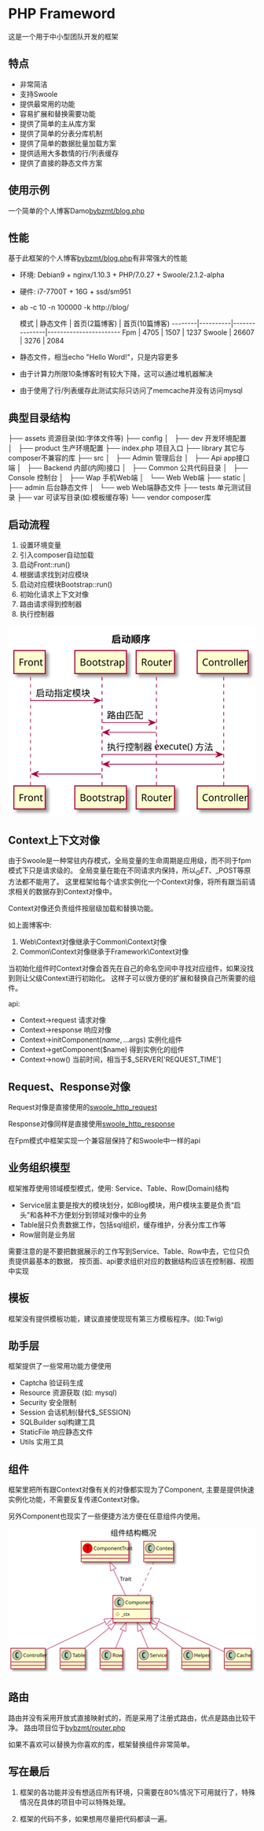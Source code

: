 PHP Frameword
========
这是一个用于中小型团队开发的框架

特点
----
* 非常简洁
* 支持Swoole
* 提供最常用的功能
* 容易扩展和替换需要功能
* 提供了简单的主从库方案
* 提供了简单的分表分库机制
* 提供了简单的数据批量加载方案
* 提供适用大多数情的行/列表缓存
* 提供了直接的静态文件方案

使用示例
----
一个简单的个人博客Damo[bybzmt/blog.php](https://github.com/bybzmt/blog.php)

性能
----
基于此框架的个人博客[bybzmt/blog.php](https://github.com/bybzmt/blog.php)有非常强大的性能

* 环境: Debian9 + nginx/1.10.3 + PHP/7.0.27 + Swoole/2.1.2-alpha
* 硬件: i7-7700T + 16G + ssd/sm951
* ab -c 10 -n 100000 -k http://blog/

  模式  | 静态文件 | 首页(2篇博客) | 首页(10篇博客)
--------|----------|---------------|-----------------------
Fpm     | 4705     | 1507          | 1237
Swoole  | 26607    | 3276          | 2084

* 静态文件，相当echo "Hello Word!"，只是内容更多
* 由于计算力所限10条博客时有较大下降，这可以通过堆机器解决
* 由于使用了行/列表缓存此测试实际只访问了memcache并没有访问mysql

典型目录结构
----
├── assets       资源目录(如:字体文件等)
├── config
│   ├── dev      开发环境配置
│   ├── product  生产环境配置
├── index.php    项目入口
├── library      其它与composer不兼容的库
├── src
│   ├── Admin    管理后台
│   ├── Api      app接口端
│   ├── Backend  内部(内网)接口
│   ├── Common   公共代码目录
│   ├── Console  控制台
│   ├── Wap      手机Web端
│   └── Web      Web端
├── static
│   ├── admin    后台静态文件
│   └── web      Web端静态文件
├── tests        单元测试目录
├── var          可读写目录(如:模板缓存等)
└── vendor       composer库

启动流程
----
1. 设置环境变量
2. 引入composer自动加载
3. 启动Front::run()
4. 根据请求找到对应模块
5. 启动对应模块Bootstrap::run()
6. 初始化请求上下文对像
7. 路由请求得到控制器
8. 执行控制器

![启动流程时序图](./doc/bootstrap.svg)

Context上下文对像
----
由于Swoole是一种常驻内存模式，全局变量的生命周期是应用级，而不同于fpm模式下只是请求级的。
全局变量在能在不同请求内保持，所以$_GET、$_POST等原方法都不能用了。
这里框架给每个请求实例化一个Context对像，将所有跟当前请求相关的数据存到Context对像中。

Context对像还负责组件按层级加载和替换功能。

如上面博客中:
1. Web\Context对像继承于Common\Context对像
2. Common\Context对像继承于Framework\Context对像

当初始化组件时Context对像会首先在自己的命名空间中寻找对应组件，如果没找到则让父级Context进行初始化。
这样子可以很方便的扩展和替换自己所需要的组件。

api:
* Context->request 请求对像
* Context->response 响应对像
* Context->initComponent($name, ...$args) 实例化组件
* Context->getComponent($name) 得到实例化的组件
* Context->now() 当前时间，相当于$_SERVER['REQUEST_TIME']

Request、Response对像
----
Request对像是直接使用的[swoole_http_request](https://wiki.swoole.com/wiki/page/328.html)

Response对像同样是直接使用[swoole_http_response](https://wiki.swoole.com/wiki/page/329.html)

在Fpm模式中框架实现一个兼容层保持了和Swoole中一样的api

业务组织模型
------
框架推荐使用领域模型模式，使用: Service、Table、Row(Domain)结构

* Service层主要是按大的模块划分，如Blog模块，用户模块主要是负责“启头”和各种不方便划分到领域对像中的业务
* Table层只负责数据工作，包括sql组织，缓存维护，分表分库工作等
* Row层则是业务层

需要注意的是不要把数据展示的工作写到Service、Table、Row中去，它位只负责提供最基本的数据，
按页面、api要求组织对应的数据结构应该在控制器、视图中实现

模板
-----
框架没有提供模板功能，建议直接使现现有第三方模板程序。(如:Twig)

助手层
-----
框架提供了一些常用功能方便使用

* Captcha 验证码生成
* Resource 资源获取 (如: mysql)
* Security 安全限制
* Session 会话机制(替代$_SESSION)
* SQLBuilder sql构建工具
* StaticFile 响应静态文件
* Utils 实用工具

组件
------
框架里把所有跟Context对像有关的对像都实现为了Component,
主要是提供快速实例化功能，不需要反复传递Context对像。

另外Component也现实了一些便捷方法方便在任意组件内使用。

![组件概况](./doc/component.svg)

路由
------
路由并没有采用开放式直接映射式的，而是采用了注册式路由，优点是路由比较干净。
路由项目位于[bybzmt/router.php](https://github.com/bybzmt/router.php)

如果不喜欢可以替换为你喜欢的库，框架替换组件非常简单。

写在最后
-----
1. 框架的各功能并没有想适应所有环境，只需要在80%情况下可用就行了，特殊情况在具体的项目中可以特殊处理。

2. 框架的代码不多，如果想用尽量把代码都读一遍。
